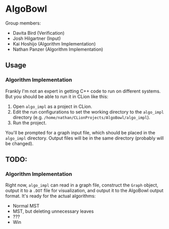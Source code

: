 # AlgoBowl

Group members:
- Davita Bird (Verification)
- Josh Hilgartner (Input)
- Kai Hoshijo (Algorithm Implementation)
- Nathan Panzer (Algorithm Implementation)

## Usage

### Algorithm Implementation

Frankly I'm not an expert in getting C++ code to run on different systems. But you should be able to run it in CLion like this:

1. Open `algo_impl` as a project in CLion.
2. Edit the run configurations to set the working directory to the `algo_impl` directory (e.g. `/home/nathan/CLionProjects/AlgoBowl/algo_impl`).
3. Run the project.

You'll be prompted for a graph input file, which should be placed in the `algo_impl` directory. Output files will be in the same directory (probably will be changed).

## TODO:

### Algorithm Implementation

Right now, `algo_impl` can read in a graph file, construct the `Graph` object, output it to a `.DOT` file for visualization, and output it to the AlgoBowl output format. It's ready for the actual algorithms:

- Normal MST
- MST, but deleting unnecessary leaves
- ???
- Win
